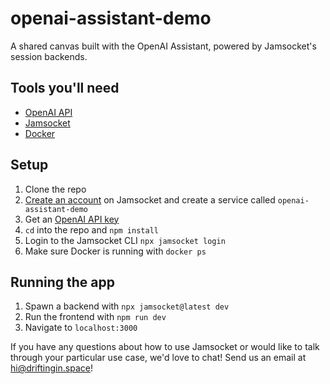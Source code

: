 # openai-assistant-demo

A shared canvas built with the OpenAI Assistant, powered by Jamsocket's session backends.

## Tools you'll need
- [OpenAI API](https://platform.openai.com/docs/overview)
- [Jamsocket](https://jamsocket.com/)
- [Docker](https://www.docker.com/products/docker-desktop/)

## Setup

1. Clone the repo
2. [Create an account](https://app.jamsocket.com) on Jamsocket and create a service called `openai-assistant-demo`
3. Get an [OpenAI API key](https://platform.openai.com/docs/overview)
4. `cd` into the repo and `npm install`
5. Login to the Jamsocket CLI `npx jamsocket login`
6. Make sure Docker is running with `docker ps`

## Running the app
1. Spawn a backend with `npx jamsocket@latest dev`
2. Run the frontend with `npm run dev`
3. Navigate to `localhost:3000`

If you have any questions about how to use Jamsocket or would like to talk through your particular use case, we'd love to chat! Send us an email at [hi@driftingin.space](mailto:hi@driftingin.space)!
